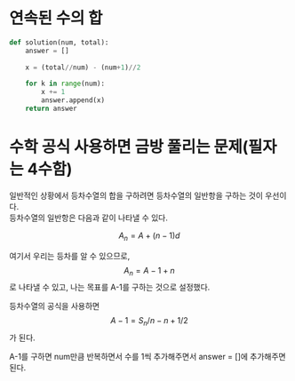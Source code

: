 # 연속된 수의 합

~~~python
def solution(num, total):
    answer = []
    
    x = (total//num) - (num+1)//2
    
    for k in range(num):
        x += 1
        answer.append(x)
    return answer
~~~

# 수학 공식 사용하면 금방 풀리는 문제(필자는 4수함)

<div>일반적인 상황에서 등차수열의 합을 구하려면 등차수열의 일반항을 구하는 것이 우선이다.</div>

<div>등차수열의 일반항은 다음과 같이 나타낼 수 있다.</div>

$$ A_n = A + (n-1)d $$ 

여기서 우리는 등차를 알 수 있으므로, $$ A_n = A-1 + n $$로 나타낼 수 있고, 나는 목표를 A-1를 구하는 것으로 설정했다.

등차수열의 공식을 사용하면 $$ A-1 = S_n/n - n+1/2 $$가 된다.

A-1를 구하면 num만큼 반복하면서 수를 1씩 추가해주면서 answer = []에 추가해주면 된다.




